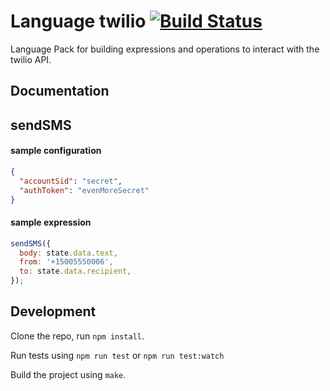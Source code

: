 Language twilio [![Build Status](https://travis-ci.org/OpenFn/language-twilio.svg?branch=master)](https://travis-ci.org/OpenFn/language-twilio)
=================

Language Pack for building expressions and operations to interact with the twilio API.

Documentation
-------------
## sendSMS

#### sample configuration
```json
{
  "accountSid": "secret",
  "authToken": "evenMoreSecret"
}
```

#### sample expression
```js
sendSMS({
  body: state.data.text,
  from: '+15005550006',
  to: state.data.recipient,
});
```

Development
-----------

Clone the repo, run `npm install`.

Run tests using `npm run test` or `npm run test:watch`

Build the project using `make`.
